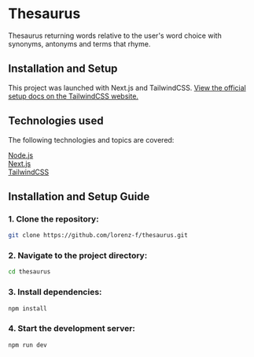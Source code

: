 # Thesaurus

Thesaurus returning words relative to the user's word choice with synonyms, antonyms and terms that rhyme.

## Installation and Setup

This project was launched with Next.js and TailwindCSS. [View the official setup 
docs on the TailwindCSS website.](https://tailwindcss.com/docs/guides/nextjs)

## Technologies used

The following technologies and topics are covered:

[Node.js](https://nodejs.org/en/)  
[Next.js](https://nextjs.org/)  
[TailwindCSS](https://tailwindcss.com/)  

## Installation and Setup Guide

### 1. **Clone the repository:**
```bash
git clone https://github.com/lorenz-f/thesaurus.git
```

### 2. **Navigate to the project directory:**
```bash
cd thesaurus
```

### 3. **Install dependencies:**
```bash
npm install
```

### 4. **Start the development server:**
```bash
npm run dev
```
